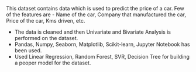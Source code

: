 <p>This dataset contains data which is used to predict the price of a car. Few of the features are - Name of the car, Company that manufactured the car, Price of the car, Kms driven, etc.</p>
<ul style="list-style-type: square;">
    <li>The data is cleaned and then Univariate and Bivariate Analysis is performed on the dataset. </li>
    <li>Pandas, Numpy, Seaborn, Matplotlib, Scikit-learn, Jupyter Notebook has<br>been used.</li>
    <li>Used Linear Regression, Random Forest, SVR, Decision Tree for building a peoper model for the dataset.</li>
</ul>
<p><br></p>
<p><br></p>
